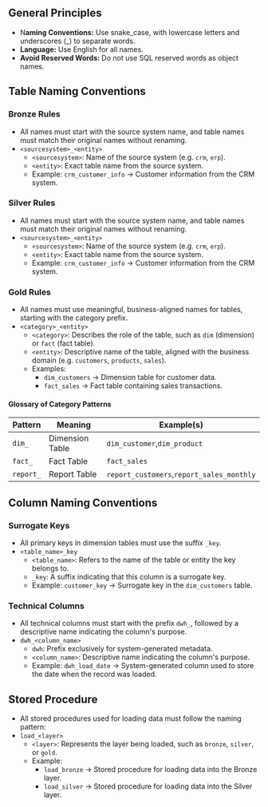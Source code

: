 ## General Principles
- N**aming Conventions:** Use snake_case, with lowercase letters and underscores (_) to separate words.
- **Language:** Use English for all names.
- **Avoid Reserved Words:** Do not use SQL reserved words as object names.

## Table Naming Conventions

### Bronze Rules
- All names must start with the source system name, and table names must match their original names without renaming.
- `<sourcesystem>_<entity>`
  - `<sourcesystem>`: Name of the source system (e.g. `crm`, `erp`).
  - `<entity>`: Exact table name from the source system.
  - Example: `crm_customer_info` → Customer information from the CRM system.

### Silver Rules
- All names must start with the source system name, and table names must match their original names without renaming.
- `<sourcesystem>_<entity>`
  - `<sourcesystem>`: Name of the source system (e.g. `crm`, `erp`).
  - `<entity>`: Exact table name from the source system.
  - Example: `crm_customer_info` → Customer information from the CRM system.

### Gold Rules
- All names must use meaningful, business-aligned names for tables, starting with the category prefix.
- `<category>_<entity>`
  - `<category>`: Describes the role of the table, such as `dim` (dimension) or `fact` (fact table).
  - `<entity>`: Descriptive name of the table, aligned with the business domain (e.g. `customers`, `products`, `sales`).
  - Examples:
    - `dim_customers` → Dimension table for customer data.
    - `fact_sales` → Fact table containing sales transactions.


#### Glossary of Category Patterns

|Pattern| Meaning| Example(s)|
|--------|--------|--------------|
|`dim_`|Dimension Table| `dim_customer`,`dim_product`|
|`fact_`|Fact Table|`fact_sales`|
|`report_`|Report Table|`report_customers`,`report_sales_monthly`|

## Column Naming Conventions

### Surrogate Keys
- All primary keys in dimension tables must use the suffix `_key`.
- `<table_name>_key`
    - `<table_name>`: Refers to the name of the table or entity the key belongs to.
    - `_key`: A suffix indicating that this column is a surrogate key.
    - Example: `customer_key` → Surrogate key in the `dim_customers` table.

### Technical Columns

- All technical columns must start with the prefix `dwh_`, followed by a descriptive name indicating the column's purpose.
- `dwh_<column_name>`
  - `dwh`: Prefix exclusively for system-generated metadata.
  - `<column_name>`: Descriptive name indicating the column's purpose.
  - Example: `dwh_load_date` → System-generated column used to store the date when the record was loaded.

## Stored Procedure

- All stored procedures used for loading data must follow the naming pattern:
- `load_<layer>`
  - `<layer>`: Represents the layer being loaded, such as `bronze`, `silver`, or `gold`.
  - Example:
    - `load_bronze` → Stored procedure for loading data into the Bronze layer.
    - `load_silver` → Stored procedure for loading data into the Silver layer.
